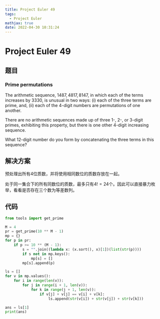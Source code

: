 ```yaml
---
title: Project Euler 49
tags:
  - Project Euler
mathjax: true
date: 2022-04-30 10:31:24
---
```


<escape><!-- more --></escape>


# Project Euler 49
## 题目
### Prime permutations
The arithmetic sequence, $1487, 4817, 8147$, in which each of the terms increases by $3330$, is unusual in two ways: (i) each of the three terms are prime, and, (ii) each of the 4-digit numbers are permutations of one another.

There are no arithmetic sequences made up of three $1$-, $2$-, or $3$-digit primes, exhibiting this property, but there is one other $4$-digit increasing sequence.

What $12$-digit number do you form by concatenating the three terms in this sequence?

## 解决方案

预处理出所有$4$位质数，并将使用相同数位的质数存放在一起。

处于同一集合下的所有同数位的质数，最多只有$4!=24$个。因此可以直接暴力枚举，看看是否存在三个数为等差数列。


## 代码

```py
from tools import get_prime

M = 4
pr = get_prime(10 ** M - 1)
mp = {}
for p in pr:
    if p >= 10 ** (M - 1):
        s = "".join((lambda x: (x.sort(), x)[1])(list(str(p))))
        if s not in mp.keys():
            mp[s] = []
        mp[s].append(p)

ls = []
for v in mp.values():
    for i in range(len(v)):
        for j in range(i + 1, len(v)):
            for k in range(j + 1, len(v)):
                if v[j] + v[j] == v[i] + v[k]:
                    ls.append(str(v[i]) + str(v[j]) + str(v[k]))

ans = ls[1]
print(ans)

```